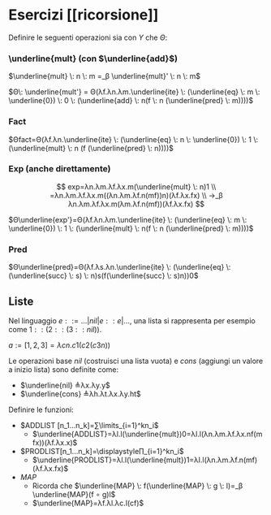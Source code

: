 # Esercizi [[ricorsione]]

Definire le seguenti operazioni sia con $Y$ che $Θ$:

### \underline{mult} (con $\underline{add}$)

$\underline{mult} \: n \: m =_β \underline{mult}' \: n \: m$

$Θ\: \underline{mult'} = Θ(λf.λn.λm.\underline{ite} \: (\underline{eq} \: m \: \underline{0}) \: 0 \: (\underline{add} \: n(f \: n (\underline{pred} \: m))))$

### Fact

$Θfact=Θ(λf.λn.\underline{ite} \: (\underline{eq} \: n \: \underline{0}) \: 1 \: (\underline{mult} \: n (f (\underline{pred} \: n))))$

### Exp (anche direttamente)

$$
exp=λn.λm.λf.λx.m(\underline{mult} \: n)1 \\
=λn.λm.λf.λx.m((λn.λm.λf.n(mf))n)(λf.λx.fx) \\
→_β λn.λm.λf.λx.m(λm.λf.n(mf))(λf.λx.fx)
$$

$Θ\underline{exp'}=Θ(λf.λn.λm.\underline{ite} \: (\underline{eq} \: m \: \underline{0}) \: 1 \: (\underline{mult} \: n(f \: n (\underline{pred} \: m))))$

### Pred

$Θ\underline{pred}=Θ(λf.λs.λn.\underline{ite} \: (\underline{eq} \: (\underline{succ} \: s) \: n)s(f(\underline{succ} \: s)n))0$

## Liste

Nel linguaggio $e::=...|nil|e::e|...$, una lista si rappresenta per esempio come $1::(2::(3::nil))$.

$a := [1, 2, 3] = λcn.c 1 (c 2 (c 3 n))$

Le operazioni base $nil$ (costruisci una lista vuota) e $cons$ (aggiungi un valore a inizio lista) sono definite come:
- $\underline{nil} ≜λx.λy.y$
- $\underline{cons} ≜λh.λt.λx.λy.ht$

Definire le funzioni:
- $ADDLIST [n_1...n_k]=∑\limits_{i=1}^kn_i$
	- $\underline{ADDLIST}=λl.l(\underline{mult})0=λl.l(λn.λm.λf.λx.nf(mfx))(λf.λx.x)$
- $PRODLIST[n_1...n_k]=\displaystyle∏_{i=1}^kn_i$
	- $\underline{PRODLIST}=λl.l(\underline{mult})1=λl.l(λn.λm.λf.n(mf)(λf.λx.fx)$
- $MAP$
	- Ricorda che $\underline{MAP} \: f(\underline{MAP} \: g \: l)=_β \underline{MAP}(f ∘ g)l$
	- $\underline{MAP}=λf.λl.λc.l(cf)$